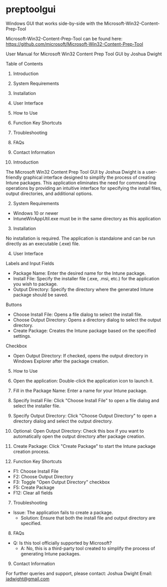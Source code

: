 # preptoolgui
Windows GUI that works side-by-side with the Microsoft-Win32-Content-Prep-Tool

Microsoft-Win32-Content-Prep-Tool can be found here:
https://github.com/microsoft/Microsoft-Win32-Content-Prep-Tool

User Manual for Microsoft Win32 Content Prep Tool GUI by Joshua Dwight

Table of Contents

1. Introduction
2. System Requirements
3. Installation
4. User Interface
5. How to Use
6. Function Key Shortcuts
7. Troubleshooting
8. FAQs
9. Contact Information

1. Introduction

The Microsoft Win32 Content Prep Tool GUI by Joshua Dwight is a user-friendly graphical interface designed to simplify the process of creating Intune packages. This application eliminates the need for command-line operations by providing an intuitive interface for specifying the install files, output directories, and additional options.

2. System Requirements

- Windows 10 or newer
- IntuneWinAppUtil.exe must be in the same directory as this application

3. Installation

No installation is required. The application is standalone and can be run directly as an executable (.exe) file.

4. User Interface

Labels and Input Fields
- Package Name: Enter the desired name for the Intune package.
- Install File: Specify the installer file (.exe, .msi, etc.) for the application you wish to package.
- Output Directory: Specify the directory where the generated Intune package should be saved.

Buttons
- Choose Install File: Opens a file dialog to select the install file.
- Choose Output Directory: Opens a directory dialog to select the output directory.
- Create Package: Creates the Intune package based on the specified settings.

Checkbox
- Open Output Directory: If checked, opens the output directory in Windows Explorer after the package creation.

5. How to Use

1. Open the application: Double-click the application icon to launch it.
2. Fill in the Package Name: Enter a name for your Intune package.
3. Specify Install File: Click "Choose Install File" to open a file dialog and select the installer file.
4. Specify Output Directory: Click "Choose Output Directory" to open a directory dialog and select the output directory.
5. Optional: Open Output Directory: Check this box if you want to automatically open the output directory after package creation.
6. Create Package: Click "Create Package" to start the Intune package creation process.

6. Function Key Shortcuts

- F1: Choose Install File
- F2: Choose Output Directory
- F3: Toggle "Open Output Directory" checkbox
- F5: Create Package
- F12: Clear all fields

7. Troubleshooting

- Issue: The application fails to create a package.
  - Solution: Ensure that both the install file and output directory are specified.

8. FAQs

- Q: Is this tool officially supported by Microsoft?
  - A: No, this is a third-party tool created to simplify the process of generating Intune packages.

9. Contact Information

For further queries and support, please contact:
Joshua Dwight
Email: jadwight@gmail.com
